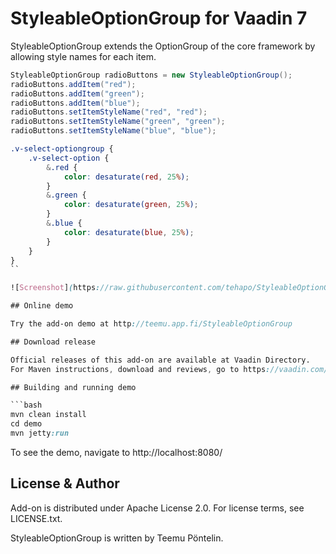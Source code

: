 # StyleableOptionGroup for Vaadin 7

StyleableOptionGroup extends the OptionGroup of the core framework by allowing style names for each item.
```java
StyleableOptionGroup radioButtons = new StyleableOptionGroup();
radioButtons.addItem("red");
radioButtons.addItem("green");
radioButtons.addItem("blue");
radioButtons.setItemStyleName("red", "red");
radioButtons.setItemStyleName("green", "green");
radioButtons.setItemStyleName("blue", "blue");
```

```scss
.v-select-optiongroup {
	.v-select-option {
		&.red {
			color: desaturate(red, 25%);
		}
		&.green {
			color: desaturate(green, 25%);
		}
		&.blue {
			color: desaturate(blue, 25%);
		}
	}
}
``

![Screenshot](https://raw.githubusercontent.com/tehapo/StyleableOptionGroup/master/screenshot.png)

## Online demo

Try the add-on demo at http://teemu.app.fi/StyleableOptionGroup

## Download release

Official releases of this add-on are available at Vaadin Directory. 
For Maven instructions, download and reviews, go to https://vaadin.com/addon/styleable-optiongroup

## Building and running demo

```bash
mvn clean install
cd demo
mvn jetty:run
```

To see the demo, navigate to http://localhost:8080/

## License & Author

Add-on is distributed under Apache License 2.0. For license terms, see LICENSE.txt.

StyleableOptionGroup is written by Teemu Pöntelin.

